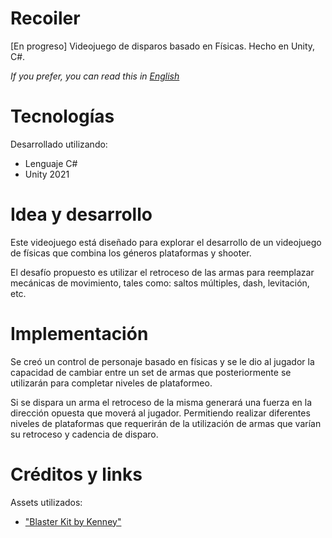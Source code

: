 # Recoiler

[En progreso] Videojuego de disparos basado en Físicas. Hecho en Unity, C#.

*If you prefer, you can read this in [English](README.md)*

# Tecnologías

Desarrollado utilizando:
- Lenguaje C#
- Unity 2021

# Idea y desarrollo

Este videojuego está diseñado para explorar el desarrollo de un videojuego de físicas que combina los géneros plataformas y shooter.

El desafío propuesto es utilizar el retroceso de las armas para reemplazar mecánicas de movimiento, tales como: saltos múltiples, dash, levitación, etc.

# Implementación

Se creó un control de personaje basado en físicas y se le dio al jugador la capacidad de cambiar entre un set de armas que posteriormente se utilizarán para completar niveles de plataformeo.

Si se dispara un arma el retroceso de la misma generará una fuerza en la dirección opuesta que moverá al jugador.
Permitiendo realizar diferentes niveles de plataformas que requerirán de la utilización de armas que varían su retroceso y cadencia de disparo.

# Créditos y links

Assets utilizados:
- ["Blaster Kit by Kenney"](https://kenney-assets.itch.io/blaster-kit)
